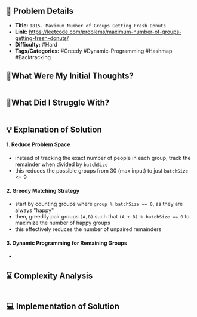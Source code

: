 ## 📝 Problem Details

- **Title:** `1815. Maximum Number of Groups Getting Fresh Donuts`
- **Link:** https://leetcode.com/problems/maximum-number-of-groups-getting-fresh-donuts/
- **Difficulty:** #Hard 
- **Tags/Categories:** #Greedy #Dynamic-Programming #Hashmap #Backtracking 

## 💭What Were My Initial Thoughts?

```

```

## 🤔What Did I Struggle With?

```

```

## 💡 Explanation of Solution

#### 1. Reduce Problem Space

- instead of tracking the exact number of people in each group, track the remainder when divided by `batchSize`
- this reduces the possible groups from 30 (max input) to just `batchSize` <= 9

#### 2. Greedy Matching Strategy

- start by counting groups where `group % batchSize == 0`, as they are always "happy"
- then, greedily pair groups `(A,B)` such that `(A + B) % batchSize == 0` to maximize the number of happy groups
- this effectively reduces the number of unpaired remainders

#### 3. Dynamic Programming for Remaining Groups

- 
## ⌛ Complexity Analysis

```

```

## 💻 Implementation of Solution

```cpp

```